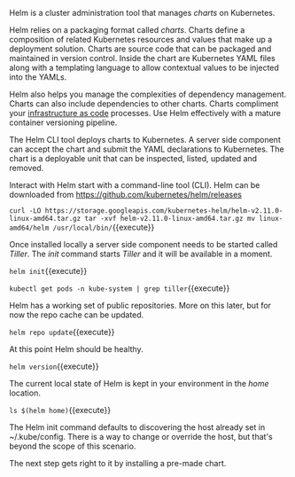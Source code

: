 Helm is a cluster administration tool that manages _charts_ on Kubernetes.

Helm relies on a packaging format called _charts_. Charts define a composition of related Kubernetes resources and values that make up a deployment solution. Charts are source code that can be packaged and maintained in version control. Inside the chart are Kubernetes YAML files along with a templating language to allow contextual values to be injected into the YAMLs.

Helm also helps you manage the complexities of dependency management. Charts can also include dependencies to other charts. Charts compliment your [infrastructure as code](https://en.wikipedia.org/wiki/Infrastructure_as_code) processes. Use Helm effectively with a mature container versioning pipeline.

The Helm CLI tool deploys charts to Kubernetes. A server side component can accept the chart and submit the YAML declarations to Kubernetes. The chart is a deployable unit that can be inspected, listed, updated and removed.

Interact with Helm start with a command-line tool (CLI). Helm can be downloaded from https://github.com/kubernetes/helm/releases

`curl -LO https://storage.googleapis.com/kubernetes-helm/helm-v2.11.0-linux-amd64.tar.gz
tar -xvf helm-v2.11.0-linux-amd64.tar.gz
mv linux-amd64/helm /usr/local/bin/`{{execute}}

Once installed locally a server side component needs to be started called _Tiller_. The _init_ command starts _Tiller_ and it will be available in a moment.

`helm init`{{execute}}

`kubectl get pods -n kube-system | grep tiller`{{execute}}

Helm has a working set of public repositories. More on this later, but for now the repo cache can be updated.

`helm repo update`{{execute}}

At this point Helm should be healthy.

`helm version`{{execute}}

The current local state of Helm is kept in your environment in the _home_ location.

`ls $(helm home)`{{execute}}

The Helm init command defaults to discovering the host already set in ~/.kube/config. There is a way to change or override the host, but that's beyond the scope of this scenario.

The next step gets right to it by installing a pre-made chart.